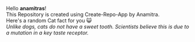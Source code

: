 Hello **anamitras**!<br/> This Repository is created using Create-Repo-App by Anamitra. <br/> Here's a random Cat fact for you :smiley_cat: <br/>*Unlike dogs, cats do not have a sweet tooth. Scientists believe this is due to a mutation in a key taste receptor.*